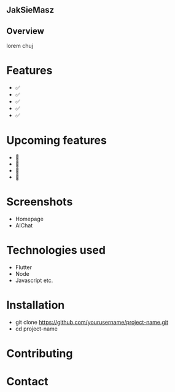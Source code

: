 ## JakSieMasz

## Overview
lorem chuj

# Features
- ✅ 
- ✅
- ✅
- ✅
- ✅

# Upcoming features
- 🚧
- 🚧
- 🚧
- 🚧
  
# Screenshots

- Homepage
- AIChat

# Technologies used
- Flutter
- Node
- Javascript etc.

# Installation
- git clone https://github.com/yourusername/project-name.git
- cd project-name

# Contributing

# Contact
